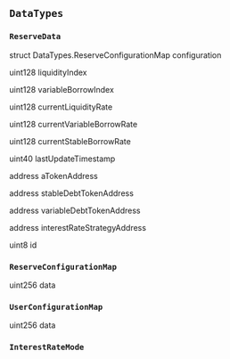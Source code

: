 ## `DataTypes`








### `ReserveData`


struct DataTypes.ReserveConfigurationMap configuration


uint128 liquidityIndex


uint128 variableBorrowIndex


uint128 currentLiquidityRate


uint128 currentVariableBorrowRate


uint128 currentStableBorrowRate


uint40 lastUpdateTimestamp


address aTokenAddress


address stableDebtTokenAddress


address variableDebtTokenAddress


address interestRateStrategyAddress


uint8 id


### `ReserveConfigurationMap`


uint256 data


### `UserConfigurationMap`


uint256 data



### `InterestRateMode`











